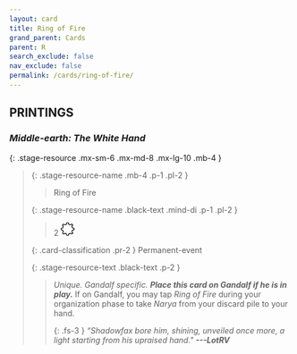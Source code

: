 ```yaml
---
layout: card
title: Ring of Fire
grand_parent: Cards
parent: R
search_exclude: false
nav_exclude: false
permalink: /cards/ring-of-fire/
---
```


## PRINTINGS


### _Middle-earth: The White Hand_

{: .stage-resource .mx-sm-6 .mx-md-8 .mx-lg-10 .mb-4 }
> {: .stage-resource-name .mb-4 .p-1 .pl-2 }
> > <div class="card-mp"></div>
> > <div class="card-name">Ring of Fire</div>
>
> {: .stage-resource-name .black-text .mind-di .p-1 .pl-2 }
> > 2 ![](/assets/images/stage-point.svg)
>
> {: .card-classification .pr-2 }
> Permanent-event
>
> {: .stage-resource-text .black-text .p-2 }
> > _Unique._ _Gandalf specific._ ***Place this card on Gandalf if he is in play.*** If on Gandalf, you may tap _Ring of Fire_ during your organization phase to take _Narya_ from your discard pile to your hand. 
> > 
> > {: .fs-3 } 
> > _“Shadowfax bore him, shining, unveiled once more, a light starting from his upraised hand."_ ***---&#65279;LotRV*** 
> 
